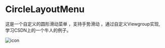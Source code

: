 # CircleLayoutMenu
这是一个自定义的圆形滑动菜单 ，支持手势滑动 ，通过自定义Viewgroup实现,
学习CSDN上的一个牛人的例子。


![icon](https://github.com/wangjia55/CircleLayoutMenu/blob/master/screen_shot.png)
